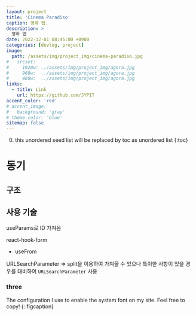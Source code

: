 ```yaml
---
layout: project
title: 'Cinema Paradiso'
caption: 영화 앱.
description: >
  영화 앱
date: 2022-12-01 08:45:00 +0900
categories: [devlog, project]
image: 
  path: /assets/img/project_img/cinema-paradiso.jpg
#   srcset: 
#     1920w: ../assets/img/project_img/agora.jpg
#     960w:  ../assets/img/project_img/agora.jpg
#     480w:  ../assets/img/project_img/agora.jpg
links:
  - title: Link
    url: https://github.com/JYPIT
accent_color: 'red'
# accent_image:
#   background: 'gray'
# theme_color: 'blue'
sitemap: false
---
```


0. this unordered seed list will be replaced by toc as unordered list 
{:toc}

# 동기

## 구조

## 사용 기술
useParams로 ID 가져옴 

react-hook-form
- useFrom

URLSearchParameter
=> split을 이용하여 가져올 수 있으나 특이한 사항이 있을 경우를 대비하여 `URLSearchParameter` 사용

### three

The configuration I use to enable the system font on my site. Feel free to copy!
{:.figcaption}